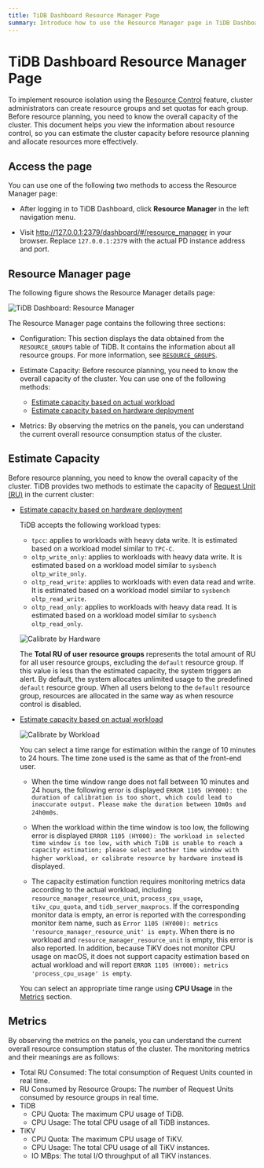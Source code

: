 ```yaml
---
title: TiDB Dashboard Resource Manager Page
summary: Introduce how to use the Resource Manager page in TiDB Dashboard to view the information about resource control, so you can estimate cluster capacity before resource planning and allocate resources more effectively.
---
```


# TiDB Dashboard Resource Manager Page

To implement resource isolation using the [Resource Control](/tidb-resource-control.md) feature, cluster administrators can create resource groups and set quotas for each group. Before resource planning, you need to know the overall capacity of the cluster. This document helps you view the information about resource control, so you can estimate the cluster capacity before resource planning and allocate resources more effectively.

## Access the page

You can use one of the following two methods to access the Resource Manager page:

* After logging in to TiDB Dashboard, click **Resource Manager** in the left navigation menu.

* Visit <http://127.0.0.1:2379/dashboard/#/resource_manager> in your browser. Replace `127.0.0.1:2379` with the actual PD instance address and port.

## Resource Manager page

The following figure shows the Resource Manager details page:

![TiDB Dashboard: Resource Manager](https://download.pingcap.com/images/docs/dashboard/dashboard-resource-manager-info.png)

The Resource Manager page contains the following three sections:

- Configuration: This section displays the data obtained from the `RESOURCE_GROUPS` table of TiDB. It contains the information about all resource groups. For more information, see [`RESOURCE_GROUPS`](/information-schema/information-schema-resource-groups.md).

- Estimate Capacity: Before resource planning, you need to know the overall capacity of the cluster. You can use one of the following methods:

    - [Estimate capacity based on actual workload](/sql-statements/sql-statement-calibrate-resource.md#estimate-capacity-based-on-actual-workload)
    - [Estimate capacity based on hardware deployment](/sql-statements/sql-statement-calibrate-resource.md#estimate-capacity-based-on-hardware-deployment)

- Metrics: By observing the metrics on the panels, you can understand the current overall resource consumption status of the cluster.

## Estimate Capacity

Before resource planning, you need to know the overall capacity of the cluster. TiDB provides two methods to estimate the capacity of [Request Unit (RU)](/tidb-resource-control.md#what-is-request-unit-ru#what-is-request-unit-ru) in the current cluster:

- [Estimate capacity based on hardware deployment](/sql-statements/sql-statement-calibrate-resource.md#estimate-capacity-based-on-hardware-deployment)
    
    TiDB accepts the following workload types:
    
    - `tpcc`: applies to workloads with heavy data write. It is estimated based on a workload model similar to `TPC-C`.
    - `oltp_write_only`: applies to workloads with heavy data write. It is estimated based on a workload model similar to `sysbench oltp_write_only`.
    - `oltp_read_write`: applies to workloads with even data read and write. It is estimated based on a workload model similar to `sysbench oltp_read_write`.
    - `oltp_read_only`: applies to workloads with heavy data read. It is estimated based on a workload model similar to `sysbench oltp_read_only`.

  ![Calibrate by Hardware](https://download.pingcap.com/images/docs/dashboard/dashboard-resource-manager-calibrate-by-hardware.png)

    The **Total RU of user resource groups** represents the total amount of RU for all user resource groups, excluding the `default` resource group. If this value is less than the estimated capacity, the system triggers an alert. By default, the system allocates unlimited usage to the predefined `default` resource group. When all users belong to the `default` resource group, resources are allocated in the same way as when resource control is disabled.

- [Estimate capacity based on actual workload](/sql-statements/sql-statement-calibrate-resource.md#estimate-capacity-based-on-actual-workload)

    ![Calibrate by Workload](https://download.pingcap.com/images/docs/dashboard/dashboard-resource-manager-calibrate-by-workload.png)

    You can select a time range for estimation within the range of 10 minutes to 24 hours. The time zone used is the same as that of the front-end user.

    - When the time window range does not fall between 10 minutes and 24 hours, the following error is displayed `ERROR 1105 (HY000): the duration of calibration is too short, which could lead to inaccurate output. Please make the duration between 10m0s and 24h0m0s`.

    - When the workload within the time window is too low, the following error is displayed `ERROR 1105 (HY000): The workload in selected time window is too low, with which TiDB is unable to reach a capacity estimation; please select another time window with higher workload, or calibrate resource by hardware instead` is displayed.

    - The capacity estimation function requires monitoring metrics data according to the actual workload, including `resource_manager_resource_unit`, `process_cpu_usage`, `tikv_cpu_quota`, and `tidb_server_maxprocs`. If the corresponding monitor data is empty, an error is reported with the corresponding monitor item name, such as `Error 1105 (HY000): metrics 'resource_manager_resource_unit' is empty`. When there is no workload and `resource_manager_resource_unit` is empty, this error is also reported. In addition, because TiKV does not monitor CPU usage on macOS, it does not support capacity estimation based on actual workload and will report `ERROR 1105 (HY000): metrics 'process_cpu_usage' is empty`.

  You can select an appropriate time range using **CPU Usage** in the [Metrics](#metrics) section.

## Metrics

By observing the metrics on the panels, you can understand the current overall resource consumption status of the cluster. The monitoring metrics and their meanings are as follows:

- Total RU Consumed: The total consumption of Request Units counted in real time.
- RU Consumed by Resource Groups: The number of Request Units consumed by resource groups in real time.
- TiDB
    - CPU Quota: The maximum CPU usage of TiDB.
    - CPU Usage: The total CPU usage of all TiDB instances.
- TiKV
    - CPU Quota: The maximum CPU usage of TiKV.
    - CPU Usage: The total CPU usage of all TiKV instances.
    - IO MBps: The total I/O throughput of all TiKV instances.